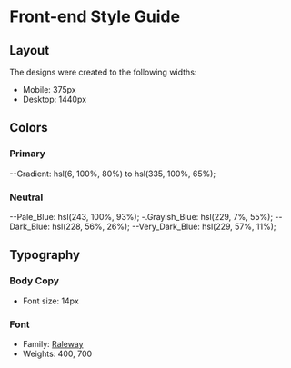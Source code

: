 # Front-end Style Guide

## Layout

The designs were created to the following widths:

- Mobile: 375px
- Desktop: 1440px

## Colors

### Primary

--Gradient: hsl(6, 100%, 80%) to hsl(335, 100%, 65%);

### Neutral

--Pale_Blue: hsl(243, 100%, 93%);
-.Grayish_Blue: hsl(229, 7%, 55%);
--Dark_Blue: hsl(228, 56%, 26%);
--Very_Dark_Blue: hsl(229, 57%, 11%);

## Typography

### Body Copy

- Font size: 14px

### Font

- Family: [Raleway](https://fonts.google.com/specimen/Raleway)
- Weights: 400, 700
